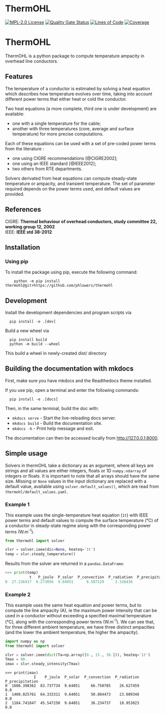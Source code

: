 <!--
SPDX-FileCopyrightText: 2025 RTE (https://www.rte-france.com)

This Source Code Form is subject to the terms of the Mozilla Public
License, v. 2.0. If a copy of the MPL was not distributed with this
file, You can obtain one at http://mozilla.org/MPL/2.0/.
SPDX-License-Identifier: MPL-2.0
-->

# ThermOHL

[![MPL-2.0 License](https://img.shields.io/badge/license-MPL_2.0-blue.svg)](https://www.mozilla.org/en-US/MPL/2.0/)
[![Quality Gate Status](https://sonarcloud.io/api/project_badges/measure?project=phlowers_thermohl&metric=alert_status)](https://sonarcloud.io/summary/new_code?id=phlowers_thermohl)
[![Lines of Code](https://sonarcloud.io/api/project_badges/measure?project=phlowers_thermohl&metric=ncloc)](https://sonarcloud.io/summary/new_code?id=phlowers_thermohl)
[![Coverage](https://sonarcloud.io/api/project_badges/measure?project=phlowers_thermohl&metric=coverage)](https://sonarcloud.io/summary/new_code?id=phlowers_thermohl)

[TODO : Include index.md here]: #
# ThermOHL

ThermOHL is a python package to compute temperature ampacity in overhead line conductors.

## Features

The temperature of a conductor is estimated by solving a heat equation which describes how temperature evolves over
time, taking into account different power terms that either heat or cold the conductor.

Two heat equations (a more complete, third one is under development) are available:

* one with a single temperature for the cable;
* another with three temperatures (core, average and surface temperature) for more precise computations.

Each of these equations can be used with a set of pre-coded power terms from the literature :

[TODO : find a clean way to include references (maybe a dedicated page?)]: #

* one using CIGRE recommendations [@CIGRE2002];  
* one using an IEEE standard [@IEEE2012];  
* two others from RTE departments.

Solvers derivated from heat equations can compute steady-state temperature or ampacity, and transient temperature. The
set of parameter required depends on the power terms used, and default values are provided.

## References
CIGRE: **Thermal behaviour of overhead conductors, study committee 22, working group 12, 2002**  
IEEE:  **IEEE std 38-2012**


## Installation

### Using pip

To install the package using pip, execute the following command:

```shell
    python -m pip install thermohl@git+https://github.com/phlowers/thermohl
```

## Development

Install the development dependencies and program scripts via

```shell
  pip install -e .[dev]
```

Build a new wheel via

```shell
  pip install build
  python -m build --wheel
```

This build a wheel in newly-created dist/ directory

## Building the documentation with mkdocs

First, make sure you have mkdocs and the Readthedocs theme installed.

If you use pip, open a terminal and enter the following commands:

```shell 
  pip install -e .[docs]
```

Then, in the same terminal, build the doc with:

* `mkdocs serve` - Start the live-reloading docs server.
* `mkdocs build` - Build the documentation site.
* `mkdocs -h` - Print help message and exit.

The documentation can then be accessed locally from http://127.0.0.1:8000.

## Simple usage

Solvers in thermOHL take a dictionary as an argument, where all keys are strings and all values are either integers,
floats or 1D `numpy.ndarray` of integers or floats. It is important to note that all arrays should have the same size.
Missing or `None` values in the input dictionary are replaced with a default value, available using
`solver.default_values()`, which are read from `thermohl/default_values.yaml`.

### Example 1

This example uses the single-temperature heat equation (`1t`) with IEEE power terms and default values to compute the
surface temperature (°C) of a conductor in steady-state regime along with the corresponding power terms (W.m<sup>-1</sup>).

```python
from thermohl import solver

slvr = solver.ieee(dic=None, heateq='1t')
temp = slvr.steady_temperature() 
```

Results from the solver are returned in a `pandas.DataFrame`:

``` python
>>> print(temp)
           t   P_joule  P_solar  P_convection  P_radiation  P_precipitation
0  27.236417  0.273056  9.64051      6.587129     3.326436              0.0
```

### Example 2

This example uses the same heat equation and power terms, but to compute the line ampacity (A), ie the maximum power 
intensity that can be used in a conductor without exceeding a specified maximal temperature (°C), along with the 
corresponding power terms (W.m<sup>-1</sup>). We can see that, for three different ambient temperature, we have three
distinct ampacities (and the lower the ambient temperature, the higher the ampacity).

```python
import numpy as np
from thermohl import solver

slvr = solver.ieee(dict(Ta=np.array([0., 15., 30.])), heateq='1t')
Tmax = 80.
imax = slvr.steady_intensity(Tmax)
```

```
>>> print(imax)
             I    P_joule  P_solar  P_convection  P_radiation  P_precipitation
0  1606.398362  83.737734  9.64051     66.750785    26.627459              0.0
1  1408.025761  64.333311  9.64051     50.884473    23.089348              0.0
2  1184.741847  45.547250  9.64051     36.234737    18.953023              0.0
```
